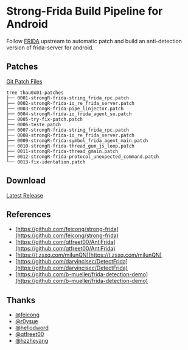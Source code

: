 # Strong-Frida Build Pipeline for Android

Follow [FRIDA](https://github.com/frida/frida) upstream to automatic patch and build an anti-detection version of frida-server for android.

## Patches

[Git Patch Files](https://github.com/thau0x01/frida-patches/tree/master/thau0x01-patches)
```
tree thau0x01-patches
├── 0001-strongR-frida-string_frida_rpc.patch
├── 0002-strongR-frida-io_re_frida_server.patch
├── 0003-strongR-frida-pipe_linjector.patch
├── 0004-strongR-frida-io_frida_agent_so.patch
├── 0005-try-fix-patch.patch
├── 0006-teste.patch
├── 0007-strongR-frida-string_frida_rpc.patch
├── 0008-strongR-frida-io_re_frida_server.patch
├── 0009-strongR-frida-symbol_frida_agent_main.patch
├── 0010-strongR-frida-thread_gum_js_loop.patch
├── 0011-strongR-frida-thread_gmain.patch
├── 0012-strongR-frida-protocol_unexpected_command.patch
└── 0013-fix-identation.patch
```

## Download

[Latest Release](https://github.com/thau0x01/strong-frida-pipeline/releases/latest)

## References

- [https://github.com/feicong/strong-frida](https://github.com/feicong/strong-frida)
- [https://github.com/qtfreet00/AntiFrida](https://github.com/qtfreet00/AntiFrida)
- [https://t.zsxq.com/miIunQN](https://t.zsxq.com/miIunQN)
- [https://github.com/darvincisec/DetectFrida](https://github.com/darvincisec/DetectFrida)
- [https://github.com/b-mueller/frida-detection-demo](https://github.com/b-mueller/frida-detection-demo)

## Thanks

- [@feicong](https://github.com/feicong)
- [@r0ysue](https://github.com/r0ysue)
- [@hellodword](https://github.com/hellodword)
- [@qtfreet00](https://github.com/qtfreet00)
- [@hzzheyang](https://github.com/hzzheyang)

